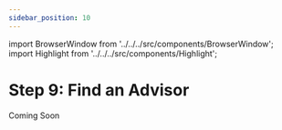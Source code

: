 ```yaml
---
sidebar_position: 10
---
```


import BrowserWindow from '../../../src/components/BrowserWindow';
import Highlight from '../../../src/components/Highlight';

# Step 9: Find an Advisor

Coming Soon
